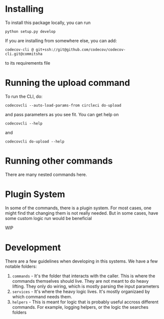 # Installing

To install this package locally, you can run

`python setup.py develop`

If you are installing from somewhere else, you can add:

```
codecov-cli @ git+ssh://git@github.com/codecov/codecov-cli.git@commitsha
```

to its requirements file

# Running the upload command

To run the CLI, do:

```
codecovcli --auto-load-params-from circleci do-upload
```

and pass parameters as you see fit. You can get help on

```
codecovcli --help
```

and

```
codecovcli do-upload --help
```

# Running other commands

There are many nested commands here.

# Plugin System

In some of the commands, there is a plugin system. For most cases, one might find that changing them is not really needed. But in some cases, have some custom logic run would be beneficial

WIP

# Development

There are a few guidelines when developing in this systems. We have a few notable folders:

1. `commands` - It's the folder that interacts with the caller. This is where the commands themselves should live. They are not meant to do heavy lifting. They only do wiring, which is mostly parsing the input parameters
2. `services` - It's where the heavy logic lives. It's mostly organizaed by which command needs them.
3. `helpers` - This is meant for logic that is probably useful accross different commands. For example, logging helpers, or the logic the searches folders